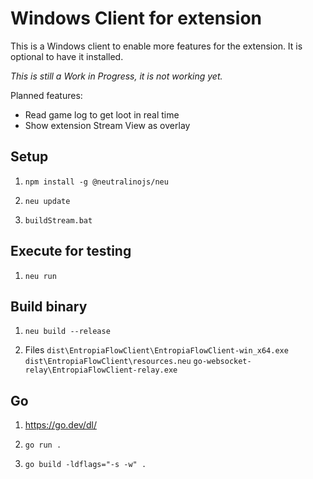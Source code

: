 # Windows Client for extension

This is a Windows client to enable more features for the extension. It is optional to have it installed.

_This is still a Work in Progress, it is not working yet._

Planned features:
- Read game log to get loot in real time
- Show extension Stream View as overlay


## Setup

1. `npm install -g @neutralinojs/neu`

1. `neu update`

1. `buildStream.bat`

## Execute for testing

1. `neu run`

## Build binary

1. `neu build --release`

1. Files
    `dist\EntropiaFlowClient\EntropiaFlowClient-win_x64.exe`
    `dist\EntropiaFlowClient\resources.neu`
    `go-websocket-relay\EntropiaFlowClient-relay.exe`

## Go

1. https://go.dev/dl/

1. `go run .`

1. `go build -ldflags="-s -w" .`
